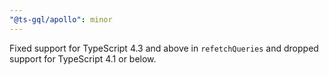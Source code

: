 ```yaml
---
"@ts-gql/apollo": minor
---
```


Fixed support for TypeScript 4.3 and above in `refetchQueries` and dropped support for TypeScript 4.1 or below.
